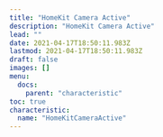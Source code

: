 ```yaml
---
title: "HomeKit Camera Active"
description: "HomeKit Camera Active"
lead: ""
date: 2021-04-17T18:50:11.983Z
lastmod: 2021-04-17T18:50:11.983Z
draft: false
images: []
menu:
  docs:
    parent: "characteristic"
toc: true
characteristic:
  name: "HomeKitCameraActive"
---
```

